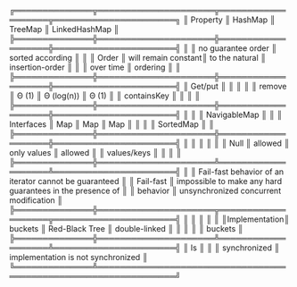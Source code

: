 ╔══════════════╦═════════════════════╦═══════════════════╦══════════════════════╗
║   Property   ║       HashMap       ║      TreeMap      ║     LinkedHashMap    ║
╠══════════════╬═════════════════════╬═══════════════════╬══════════════════════╣
║              ║  no guarantee order ║ sorted according  ║                      ║
║   Order      ║ will remain constant║ to the natural    ║    insertion-order   ║
║              ║      over time      ║    ordering       ║                      ║
╠══════════════╬═════════════════════╬═══════════════════╬══════════════════════╣
║  Get/put     ║                     ║                   ║                      ║
║   remove     ║        Θ (1)        ║      Θ (log(n))   ║         Θ (1)        ║
║ containsKey  ║                     ║                   ║                      ║
╠══════════════╬═════════════════════╬═══════════════════╬══════════════════════╣
║              ║                     ║   NavigableMap    ║                      ║
║  Interfaces  ║         Map         ║       Map         ║         Map          ║
║              ║                     ║    SortedMap      ║                      ║
╠══════════════╬═════════════════════╬═══════════════════╬══════════════════════╣
║              ║                     ║                   ║                      ║
║     Null     ║       allowed       ║    only values    ║       allowed        ║
║ values/keys  ║                     ║                   ║                      ║
╠══════════════╬═════════════════════╩═══════════════════╩══════════════════════╣
║              ║   Fail-fast behavior of an iterator cannot be guaranteed       ║
║   Fail-fast  ║ impossible to make any hard guarantees in the presence of      ║
║   behavior   ║           unsynchronized concurrent modification               ║
╠══════════════╬═════════════════════╦═══════════════════╦══════════════════════╣
║              ║                     ║                   ║                      ║
║Implementation║      buckets        ║   Red-Black Tree  ║    double-linked     ║
║              ║                     ║                   ║       buckets        ║
╠══════════════╬═════════════════════╩═══════════════════╩══════════════════════╣
║      Is      ║                                                                ║
║ synchronized ║              implementation is not synchronized                ║
╚══════════════╩════════════════════════════════════════════════════════════════╝